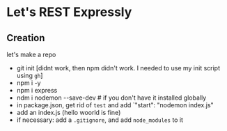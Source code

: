 # Let's REST Expressly


## Creation
let's make a repo
* git init
    [didnt work, then npm didn't work. I needed to use my init script using `gh`]
* npm i -y
* npm i express
* ndm i nodemon --save-dev # if you don't have it installed globally
* in package.json, get rid of `test` and add `"start": "nodemon index.js"
* add an index.js (hello woorld is fine)
* if necessary: add a `.gitignore`, and add `node_modules` to it

